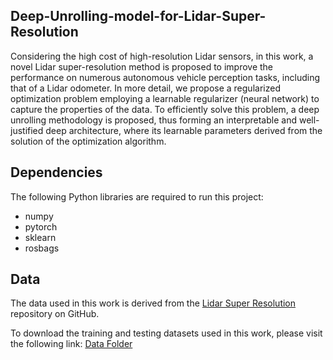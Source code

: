 ## Deep-Unrolling-model-for-Lidar-Super-Resolution
Considering the high cost of high-resolution Lidar sensors, in this work, a novel Lidar super-resolution method is proposed to improve the performance on numerous autonomous vehicle perception tasks, including that of a Lidar odometer. In more detail, we propose a regularized optimization problem  employing a learnable regularizer (neural network) to capture the properties of the data. To efficiently solve this problem, a deep unrolling methodology is proposed, thus forming  an interpretable and well-justified deep architecture, where  its learnable parameters derived from the solution of
the optimization algorithm.

## Dependencies

The following Python libraries are required to run this project:
- numpy
- pytorch
- sklearn
- rosbags

## Data

The data used in this work is derived from the [Lidar Super Resolution](https://github.com/RobustFieldAutonomyLab/lidar_super_resolution/tree/master) repository on GitHub.

To download the training and testing datasets used in this work, please visit the following link: [Data Folder](https://drive.google.com/drive/folders/1oPNyeNW8yeBrWHMWRlYCT_e4tfMPzLKO)
